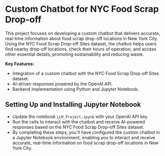 # Custom Chatbot for NYC Food Scrap Drop-off

This project focuses on developing a custom chatbot that delivers accurate, real-time information about food scrap drop-off locations in New York City. Using the NYC Food Scrap Drop-off Sites dataset, the chatbot helps users find nearby drop-off locations, check their hours of operation, and access other essential details, promoting sustainability and reducing waste.

**Key Features:**

* Integration of a custom chatbot with the NYC Food Scrap Drop-off Sites dataset.
* AI-driven responses powered by the OpenAI API.
* Backend implementation using Python and Jupyter Notebook.

## Setting Up and Installing Jupyter Notebook

* Update the notebook ````LLM_Project.ipynb```` with your OpenAI API key.
* Run the cells to interact with the chatbot and receive AI-powered responses based on the NYC Food Scrap Drop-off Sites dataset.
* By completing these steps, you'll have configured the custom chatbot in a Jupyter Notebook environment, enabling you to interact and receive accurate, real-time information on food scrap drop-off locations in New York City.
